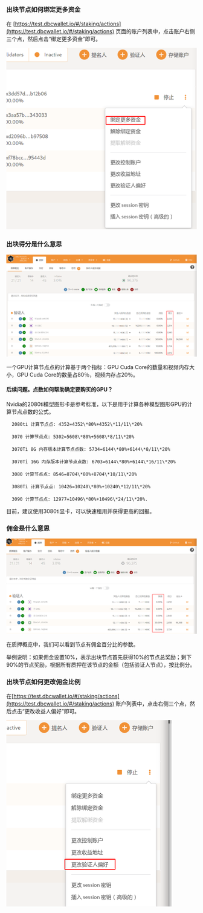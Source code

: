 ### 出块节点如何绑定更多资金

在 [https://test.dbcwallet.io/#/staking/actions](https://test.dbcwallet.io/#/staking/actions) 页面的账户列表中，点击账户右侧三个点，然后点击“绑定更多资金”即可。

![image-20210420142013193](freq_ask_questions.assets/image-20210420142013193.png)

### 出块得分是什么意思

![image-20210420142210238](freq_ask_questions.assets/image-20210420142210238.png)

一个GPU计算节点点的计算基于两个指标：GPU Cuda Core的数量和视频内存大小，GPU Cuda Core的数量占80％，视频内存占20％。

#### 后续问题。点数如何帮助确定要购买的GPU？

Nvidia的2080ti模型图形卡是参考标准，以下是用于计算各种模型图形GPU的计算节点点数的公式。
 
```
  2080ti 计算节点点: 4352=4352\*80%+4352\*11/11\*20%
   
  3070 计算节点点: 5302=5608\*80%+5608\*8/11\*20%
   
  3070Ti 8G 内存版本计算节点点数: 5734=6144\*80%+6144\*8/11\*20%
   
  3070Ti 16G 内存版本计算节点点数: 6703=6144\*80%+6144\*16/11\*20%
   
  3080 计算节点点: 8546=8704\*80%+8704\*10/11\*20%
   
  3080Ti 计算节点点: 10426=10240\*80%+10240\*12/11\*20%
   
  3090 计算节点点: 12977=10496\*80%+10496\*24/11\*20%.
```

目前，建议使用3080ti显卡，可以快速租用并获得更高的回报。

### 佣金是什么意思

![image-20210420142135939](freq_ask_questions.assets/image-20210420142135939.png)

在质押概览中，我们可以看到节点有佣金百分比的参数。

举例说明：如果佣金设置10%，表示出块节点首先获得10%的节点总奖励；剩下90%的节点奖励，根据所有质押在该节点的金额（包括验证人节点），按比例分。

### 出块节点如何更改佣金比例

在[https://test.dbcwallet.io/#/staking/actions](https://test.dbcwallet.io/#/staking/actions) 账户列表中，点击右侧三个点，然后点击“更改收益人偏好”即可。

![image-20210420143152344](freq_ask_questions.assets/image-20210420143152344.png)

